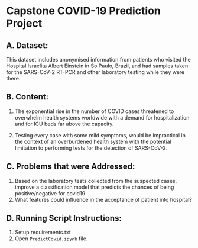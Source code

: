 # Capstone COVID-19 Prediction Project

## A. Dataset: 
This dataset includes anonymised information from patients who visited the Hospital Israelita Albert 
Einstein in So Paulo, Brazil,  and had samples taken for the SARS-CoV-2 RT-PCR and other laboratory testing while they were there. 

## B. Content: 

1. The exponential rise in the number of COVID cases threatened to overwhelm health systems worldwide with a demand 
for hospitalization and for ICU beds far above the capacity.

2. Testing every case with some mild symptoms, would be impractical in the context of an overburdened health system 
with the potential limitation to performing tests for the detection of SARS-CoV-2.

## C. Problems that were Addressed: 

1. Based on the laboratory tests collected from the suspected cases, improve a classification 
model that predicts the chances of being positive/negative for covid19
2. What features could influence in the acceptance of patient into hospital?

## D. Running Script Instructions: 
1. Setup requirements.txt
2. Open `PredictCovid.ipynb` file. 
